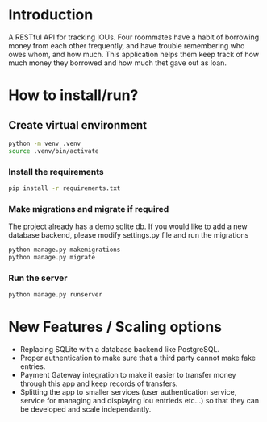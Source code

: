 # Introduction
A RESTful API for tracking IOUs. Four roommates have a habit of borrowing money from each
other frequently, and have trouble remembering who owes whom, and how much. This application helps them keep track of how much money they borrowed and how much thet gave out as loan.

# How to install/run?

## Create virtual environment

```sh
python -m venv .venv
source .venv/bin/activate
```

### Install the requirements

```sh
pip install -r requirements.txt
```
### Make migrations and migrate if required
The project already has a demo sqlite db. If you would like to add a new database backend, please modify settings.py file and run the migrations

```sh
python manage.py makemigrations
python manage.py migrate
```
### Run the server

```sh
python manage.py runserver
```

# New Features / Scaling options
- Replacing SQLite with a database backend like PostgreSQL.
- Proper authentication to make sure that a third party cannot make fake entries.
- Payment Gateway integration to make it easier to transfer money through this app and keep records of transfers.
- Splitting the app to smaller services (user authentication service, service for managing and displaying iou entrieds etc...)  so that they can be developed and scale independantly.
